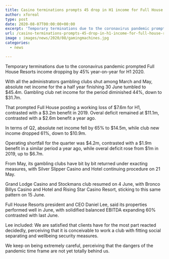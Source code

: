```yaml
---
title: Casino terminations prompts 45 drop in H1 income for Full House Resorts
author: xforeal 
type: post
date: 2020-08-07T00:00:00+00:00
excerpt: 'Temporary terminations due to the coronavirus pandemic prompted Full House Resorts income dropping by 45&amp;percnt; year-on-year for H1 2020 '
url: /casino-terminations-prompts-45-drop-in-h1-income-for-full-house-resorts/
image : images/news/2020/08/gamingmachines.jpg
categories:
  - news

---
```

Temporary terminations due to the coronavirus pandemic prompted Full House Resorts income dropping by 45&percnt; year-on-year for H1 2020. 

With all the administrators gambling clubs shut among March and May, absolute net income for the a half year finishing 30 June tumbled to $45.4m. Gambling club net income for the period diminished 44&percnt;, down to $31.7m. 

That prompted Full House posting a working loss of $7.6m for H1, contrasted with a $3.2m benefit in 2019. Overal deficit remained at $11.1m, contrasted with a $2.6m benefit a year ago. 

In terms of Q2, absolute net income fell by 65&percnt; to $14.5m, while club new income dropped 61&percnt;, down to $10.9m. 

Operating shortfall for the quarter was $4.2m, contrasted with a $1.9m benefit in a similar period a year ago, while overal deficit rose from $1m in 2019, up to $6.7m. 

From May, its gambling clubs have bit by bit returned under exacting measures, with Silver Slipper Casino and Hotel continuing procedure on 21 May. 

Grand Lodge Casino and Stockmans club resumed on 4 June, with Bronco Billys Casino and Hotel and Rising Star Casino Resort, sticking to this same pattern on 15 June. 

Full House Resorts president and CEO Daniel Lee, said its properties performed well in June, with solidified balanced EBITDA expanding 60&percnt; contrasted with last June. 

Lee included: We are satisfied that clients have for the most part reacted decidedly, perceiving that it is conceivable to work a club with fitting social separating and wellbeing security measures. 

We keep on being extremely careful, perceiving that the dangers of the pandemic time frame are not yet totally behind us.